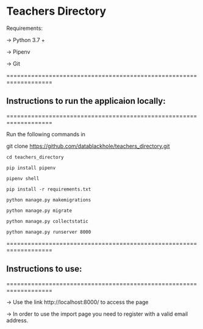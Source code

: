 # Teachers Directory

Requirements:

-> Python 3.7 +

-> Pipenv

-> Git

===================================================================

## Instructions to run the applicaion locally:

===================================================================

Run the following commands in 

git clone https://github.com/datablackhole/teachers_directory.git

```shell script
cd teachers_directory

pip install pipenv

pipenv shell

pip install -r requirements.txt

python manage.py makemigrations

python manage.py migrate

python manage.py collectstatic

python manage.py runserver 8000
```
===================================================================

## Instructions to use:

===================================================================

-> Use the link http://localhost:8000/ to access the page

-> In order to use the import page you need to register with a valid email address.
